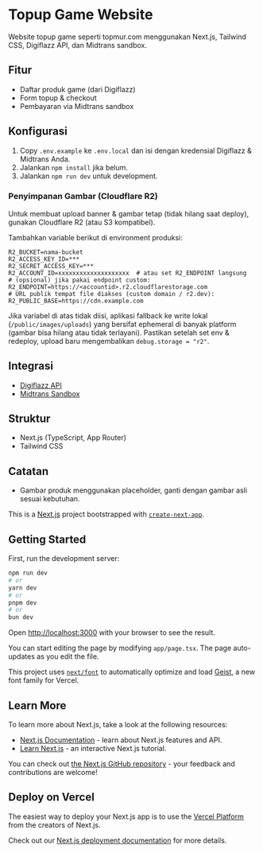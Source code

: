 # Topup Game Website

Website topup game seperti topmur.com menggunakan Next.js, Tailwind CSS, Digiflazz API, dan Midtrans sandbox.

## Fitur
- Daftar produk game (dari Digiflazz)
- Form topup & checkout
- Pembayaran via Midtrans sandbox

## Konfigurasi
1. Copy `.env.example` ke `.env.local` dan isi dengan kredensial Digiflazz & Midtrans Anda.
2. Jalankan `npm install` jika belum.
3. Jalankan `npm run dev` untuk development.

### Penyimpanan Gambar (Cloudflare R2)
Untuk membuat upload banner & gambar tetap (tidak hilang saat deploy), gunakan Cloudflare R2 (atau S3 kompatibel).

Tambahkan variable berikut di environment produksi:

```
R2_BUCKET=nama-bucket
R2_ACCESS_KEY_ID=***
R2_SECRET_ACCESS_KEY=***
R2_ACCOUNT_ID=xxxxxxxxxxxxxxxxxxxx  # atau set R2_ENDPOINT langsung
# (opsional) jika pakai endpoint custom:
R2_ENDPOINT=https://<accountid>.r2.cloudflarestorage.com
# URL publik tempat file diakses (custom domain / r2.dev):
R2_PUBLIC_BASE=https://cdn.example.com
```

Jika variabel di atas tidak diisi, aplikasi fallback ke write lokal (`/public/images/uploads`) yang bersifat ephemeral di banyak platform (gambar bisa hilang atau tidak terlayani). Pastikan setelah set env & redeploy, upload baru mengembalikan `debug.storage = "r2"`.

## Integrasi
- [Digiflazz API](https://developer.digiflazz.com/api/seller/persiapan/)
- [Midtrans Sandbox](https://docs.midtrans.com/docs/sandbox)

## Struktur
- Next.js (TypeScript, App Router)
- Tailwind CSS

## Catatan
- Gambar produk menggunakan placeholder, ganti dengan gambar asli sesuai kebutuhan.

This is a [Next.js](https://nextjs.org) project bootstrapped with [`create-next-app`](https://nextjs.org/docs/app/api-reference/cli/create-next-app).

## Getting Started

First, run the development server:

```bash
npm run dev
# or
yarn dev
# or
pnpm dev
# or
bun dev
```

Open [http://localhost:3000](http://localhost:3000) with your browser to see the result.

You can start editing the page by modifying `app/page.tsx`. The page auto-updates as you edit the file.

This project uses [`next/font`](https://nextjs.org/docs/app/building-your-application/optimizing/fonts) to automatically optimize and load [Geist](https://vercel.com/font), a new font family for Vercel.

## Learn More

To learn more about Next.js, take a look at the following resources:

- [Next.js Documentation](https://nextjs.org/docs) - learn about Next.js features and API.
- [Learn Next.js](https://nextjs.org/learn) - an interactive Next.js tutorial.

You can check out [the Next.js GitHub repository](https://github.com/vercel/next.js) - your feedback and contributions are welcome!

## Deploy on Vercel

The easiest way to deploy your Next.js app is to use the [Vercel Platform](https://vercel.com/new?utm_medium=default-template&filter=next.js&utm_source=create-next-app&utm_campaign=create-next-app-readme) from the creators of Next.js.

Check out our [Next.js deployment documentation](https://nextjs.org/docs/app/building-your-application/deploying) for more details.
